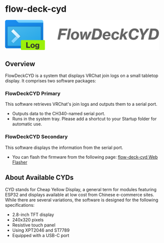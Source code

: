 # flow-deck-cyd
![thumbnail](primary/resources/logo.png)

## Overview
FlowDeckCYD is a system that displays VRChat join logs on a small tabletop display. It comprises two software packages:

### FlowDeckCYD Primary
This software retrieves VRChat's join logs and outputs them to a serial port.
- Outputs data to the CH340-named serial port.
- Runs in the system tray. Please add a shortcut to your Startup folder for automatic use.

### FlowDeckCYD Secondary
This software displays the information from the serial port.
- You can flash the firmware from the following page: [flow-deck-cyd Web Flasher](https://ugokutennp.github.io/flow-deck-cyd/)

## About Available CYDs
CYD stands for Cheap Yellow Display, a general term for modules featuring ESP32 and displays available at low cost from Chinese e-commerce sites. While there are several variations, the software is designed for the following specifications:
- 2.8-inch TFT display
- 240x320 pixels
- Resistive touch panel
- Using XPT2046 and ST7789
- Equipped with a USB-C port
